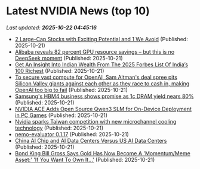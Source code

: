 # Latest NVIDIA News (top 10)
_Last updated: **2025-10-22 04:45:16**_

- [2 Large-Cap Stocks with Exciting Potential and 1 We Avoid](https://finance.yahoo.com/news/2-large-cap-stocks-exciting-043932182.html) (Published: 2025-10-21)
- [Alibaba reveals 82 percent GPU resource savings – but this is no DeepSeek moment](https://www.theregister.com/2025/10/21/alibaba_aegaeon_gpu_scheduling_improvements/) (Published: 2025-10-21)
- [Get An Insight Into Indian Wealth From The 2025 Forbes List Of India’s 100 Richest](https://www.forbes.com/sites/naazneenkarmali/2025/10/21/get-an-insight-into-indian-wealth-from-the-2025-forbes-list-of-indias-100-richest/) (Published: 2025-10-21)
- [To secure vast compute for OpenAI, Sam Altman's deal spree pits Silicon Valley giants against each other as they race to cash in, making OpenAI too big to fail](https://biztoc.com/x/18b9f71113bd18bf) (Published: 2025-10-21)
- [Samsung's HBM4 business shows promise as 1c DRAM yield nears 80%](https://www.digitimes.com/news/a20251021PD210/samsung-dram-hbm4-production.html) (Published: 2025-10-21)
- [NVIDIA ACE Adds Open Source Qwen3 SLM for On-Device Deployment in PC Games](https://developer.nvidia.com/blog/nvidia-ace-adds-open-source-qwen3-slm-for-on-device-deployment-in-pc-games/) (Published: 2025-10-21)
- [Nvidia sparks Taiwan competition with new microchannel cooling technology](https://www.digitimes.com/news/a20251021PD208/ai-server-liquid-cooling-technology-competition-nvidia-taiwan.html) (Published: 2025-10-21)
- [nemo-evaluator 0.1.17](https://pypi.org/project/nemo-evaluator/0.1.17/) (Published: 2025-10-21)
- [China AI Chip and AI Data Centers Versus US AI Data Centers](https://www.nextbigfuture.com/2025/10/china-ai-chip-and-ai-data-centers-versus-us-ai-data-centers.html) (Published: 2025-10-21)
- [Bond King Bill Gross Says Gold Has Now Become A 'Momentum/Meme Asset:' 'If You Want To Own It...'](https://finance.yahoo.com/news/bond-king-bill-gross-says-003117608.html) (Published: 2025-10-21)
